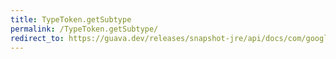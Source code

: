 ```yaml
---
title: TypeToken.getSubtype
permalink: /TypeToken.getSubtype/
redirect_to: https://guava.dev/releases/snapshot-jre/api/docs/com/google/common/reflect/TypeToken.html#getSubtype-java.lang.Class-
---
```

